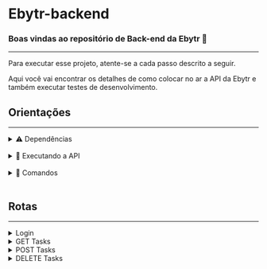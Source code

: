 # Ebytr-backend

### Boas vindas ao repositório de Back-end da Ebytr 🚀
<hr>

Para executar esse projeto, atente-se a cada passo descrito a seguir.

Aqui você vai encontrar os detalhes de como colocar no ar a API da Ebytr e também executar testes de desenvolvimento.
</br>

## Orientações
<hr>

<details>
  <summary>⚠️ Dependências</summary></br>
    Este projeto foi desenvolvido usando os seguintes pacotes:
    <ul>
      <li><a href="https://www.npmjs.com/package/express" target="_blank">Express</a></li>
      <li><a href="https://sequelize.org/" target="_blank">Sequelize</a></li>
      <li><a href="https://www.npmjs.com/package/mysql2" target="_blank">Mysql2</a></li>
      <li><a href="https://www.npmjs.com/package/chai" target="_blank">Chai</a></li>
      <li><a href="https://www.npmjs.com/package/mocha" target="_blank">Mocha</a></li>
      <li><a href="https://www.npmjs.com/package/sinon" target="_blank">Sinon</a></li>
    </ul>
</details>

</br>

<details>
  <summary>🐳 Executando a API</summary></br>
  Neste projeto, foi utilizado o Docker para executar a aplicação.
  Então certifique-se de que o Docker esteja instalado em sua máquina<br>
  <a href="https://docs.docker.com/engine/install/ubuntu/" target="_blank">Instalação do docker</a><br>

<br>

  > Após isso execute o seguinte comando para iniciar os serviços da API e do banco de dados: `docker-compose up -d`.

  - Lembre-se de parar o Mysql se estiver usando localmente na porta `3306`, e certifique-se que não tem nenhuma outra aplicação rodando na porta `3000`.

  - Esses serviços irão inicializar um container chamado `api_ebytr` e outro chamado `database_ebytr`.

    - A partir daí voce pode rodar o container chamado `api_ebytr` para colocar a API no ar.

  > Use o comando `docker exec -it api_ebytr bash`.

  - Ele te dará acesso ao terminal interativo do container criado pelo docker-compose.

  - Instale as dependências.

  > Use o comando `npm install`.

  - Agora coloque a API no ar.

  > Use o comando `npm start`

  Se tudo ocorreu bem, irá aparecer no terminal a seguinte mensagem `Online na porta 3000`. Tudo pronto, agora vamos colocar o front-end no ar, basta seguir os passos desse repositório: <a href="#">Link</a>
</details>

</br>

<details>
  <summary>📄 Comandos</summary></br>
  O projeto já vem com alguns comandos específicos caso queira executar certas tarefas:</br>

  > Execute `npm start` para colocar a API no ar.

</br>

  > Execute `npm run dev` para colocar a API no ar em modo de desenvolvimento. 

</br>

  > Execute `npm test` para executar todos os testes.
</details>

</br>

## Rotas
<hr>

<details>
  <summary>Login</summary></br>
  Para fazer login com um usuário, basta fazer uma requisição na rota /login, passando o seguinte corpo na requisição:

~~~json
  {
    "email": "teste@gmail.com",
    "password": "123456"
  }
~~~

  Esse endpoint retorná um token de acesso que expira em 7 dias

~~~json
  {
    "token": "dadawawfwegeteawerjegwwher....."
  }
~~~

  Caso faça uma requisição sem o campo "email", a API responserá com o status `400` e com o json:

~~~json
  {
    "message": "\"email\" is required"
  }
~~~

  Caso faça uma requisição com o formato de "email" inválido, a API responserá com o status `400` e com o json:

~~~json
  {
    "message": "\"email\" must be a valid email"
  }
~~~

  Caso faça uma requisição sem o campo "password", a API responserá com o status `400` e com o json::

~~~json
  {
    "message": "\"password\" is required"
  }
~~~

  Caso faça uma requisição com a senha menor que 6 caracteres, a API responserá com o status `400` e com o json:

~~~json
  {
    "message": "\"password\" length must be at least 6 characters long"
  }
~~~

</details>


<details>
  <summary>GET Tasks</summary></br>
  Para pegar as tasks, basta fazer uma requisição para o endpoint GET /task com o token:

  Esse endpoint retorná todos as tarefas relacionadas a cada usuário de acordo com o token
</details>

<details>
  <summary>POST Tasks</summary></br>
  Para pegar criar uma task, basta fazer uma requisição para o endpoint POST /task com o token, passando o seguinte corpo na requisição:


~~~json
{
  "title": "Nova tarefa",
  "content": "Descrição da tarefa"
}
~~~

Esse endpoint retorná a task criada.


Caso faça uma requisição sem o titulo, a API responserá com o status `400` e com o json:
~~~json
  {
    "message": "\"title\" is required"
  }
~~~

  Caso faça uma requisição sem o conteúdo, a API responserá com o status `400` e com o json:
~~~json
  {
    "message": "\"content\" is required"
  }
~~~

  Caso faça uma requisição com o título menor que 5 caracteres, a API responserá com o status `400` e com o json:

~~~json
  {
    "message": "\"title\" length must be at least 5 characters long"
  }
~~~

  Caso faça uma requisição com o conteúdo menor que 5 caracteres, a API responserá com o status `400` e com o json:

~~~json
  {
    "message": "\"content\" length must be at least 5 characters long"
  }
~~~
</details>

<details>
  <summary>DELETE Tasks</summary></br>
  Para deletar uma task, basta fazer uma requisição para o endpoint DELETE /task/:id com o token:

  Esse endpoint não retornará nada no corpo da resposta
</details>
